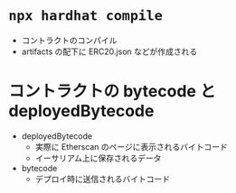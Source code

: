 # `npx hardhat compile`

- コントラクトのコンパイル
- artifacts の配下に ERC20.json などが作成される

# コントラクトの bytecode と deployedBytecode

- deployedBytecode
  - 実際に Etherscan のページに表示されるバイトコード
  - イーサリアム上に保存されるデータ
- bytecode
  - デプロイ時に送信されるバイトコード
